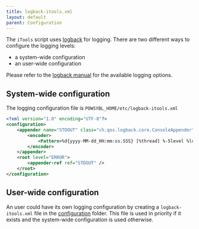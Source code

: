 ```yaml
---
title: logback-itools.xml
layout: default
parent: Configuration
---
```


The `iTools` script uses [logback](https://logback.qos.ch/) for logging. There are two different ways to configure the
logging levels:
- a system-wide configuration
- an user-wide configuration

Please refer to the [logback manual](https://logback.qos.ch/manual/index.html) for the available logging options.

## System-wide configuration
The logging configuration file is `POWSYBL_HOME/etc/logback-itools.xml`

```xml
<?xml version="1.0" encoding="UTF-8"?>
<configuration>
    <appender name="STDOUT" class="ch.qos.logback.core.ConsoleAppender">
        <encoder>
            <Pattern>%d{yyyy-MM-dd_HH:mm:ss.SSS} [%thread] %-5level %logger{36} - %msg%n</Pattern>
        </encoder>
    </appender>
    <root level="ERROR">
        <appender-ref ref="STDOUT" />
    </root>
</configuration>
```

## User-wide configuration
An user could have its own logging configuration by creating a `logback-itools.xml` file in the [configuration](itools.md)
folder. This file is used in priority if it exists and the system-wide configuration is used otherwise.
